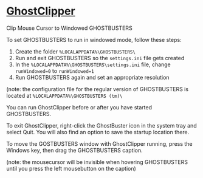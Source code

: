 # [GhostClipper](https://github.com/smoorke/Ghost-Clipper/releases/download/1.0.4/GhostClipper.exe)
 Clip Mouse Cursor to Windowed GHOSTBUSTERS
 
 To set GHOSTBUSTERS to run in windowed mode, follow these steps:

1. Create the folder `%LOCALAPPDATA%\GHOSTBUSTERS\`
2. Run and exit GHOSTBUSTERS so the `settings.ini` file gets created
3. In the `%LOCALAPPDATA%\GHOSTBUSTERS\settings.ini` file, change `runWindowed=0` to `runWindowed=1`
4. Run GHOSTBUSTERS again and set an appropriate resolution

 (note: the configuration file for the regular version of GHOSTBUSTERS is located at `%LOCALAPPDATA%\GHOSTBUSTERS (tm)\`

 You can run GhostClipper before or after you have started GHOSTBUSTERS.
 
 To exit GhostClipper, right-click the GhostBuster icon in the system tray and select Quit. 
 You will also find an option to save the startup location there.
 
 To move the GOSTBUSTERS window with GhostClipper running, press the Windows key, then drag the GHOSTBUSTERS caption.
 
 (note: the mousecursor will be invisible when hovering GHOSTBUSTERS until you press the left mousebutton on the caption)
